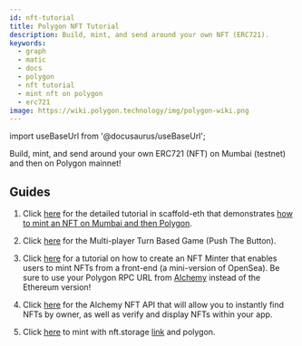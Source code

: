 ```yaml
---
id: nft-tutorial
title: Polygon NFT Tutorial
description: Build, mint, and send around your own NFT (ERC721).
keywords:
  - graph
  - matic
  - docs
  - polygon
  - nft tutorial
  - mint nft on polygon
  - erc721
image: https://wiki.polygon.technology/img/polygon-wiki.png
---
```


import useBaseUrl from '@docusaurus/useBaseUrl';

Build, mint, and send around your own ERC721 (NFT) on Mumbai (testnet) and then on Polygon mainnet!

## Guides

1. Click [here](https://github.com/scaffold-eth/scaffold-eth/tree/matic) for the detailed tutorial in scaffold-eth that demonstrates [how to mint an NFT on Mumbai and then Polygon](https://github.com/primeshprimesh/firstSimpleNFTProject).

2. Click [here](https://docs.scaffoldeth.io/scaffold-eth/examples-branches/common-web3-patterns/push-the-button#side-quests) for the Multi-player Turn Based Game (Push The Button).

3. Click [here](https://docs.alchemy.com/alchemy/tutorials/nft-minter) for a tutorial on how to create an NFT Minter that enables users to mint NFTs from a front-end (a mini-version of OpenSea). Be sure to use your Polygon RPC URL from [Alchemy](https://alchemy.com/?a=polygon-docs) instead of the Ethereum version!

4. Click [here](https://docs.alchemy.com/alchemy/enhanced-apis/nft-api) for the Alchemy NFT API that will allow you to instantly find NFTs by owner, as well as verify and display NFTs within your app.

5. Click [here](https://nftschool.dev/tutorial/mint-nftstorage-polygon/) to mint with nft.storage [link](https://nft.storage/) and polygon.
